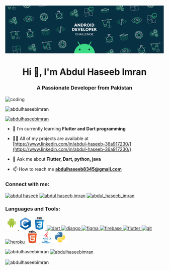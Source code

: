 ![logo](https://github.com/Abdulhaseebimran/Abdulhaseebimran/blob/main/animated.png.gif?raw=true)
<h1 align="center">Hi 👋, I'm Abdul Haseeb Imran</h1>
<h3 align="center">A Passionate Developer from Pakistan</h3>

<img src="https://media4.giphy.com/media/qgQUggAC3Pfv687qPC/giphy.gif" align="center" width="1000" alt = "coding"/>

<p align="left"> <img src="https://komarev.com/ghpvc/?username=abdulhaseebimran&label=Profile%20views&color=0e75b6&style=flat" alt="abdulhaseebimran" /> </p>

<p align="left"> <a href="https://github.com/ryo-ma/github-profile-trophy"><img src="https://github-profile-trophy.vercel.app/?username=abdulhaseebimran" alt="abdulhaseebimran" /></a> </p>

- 🌱 I’m currently learning **Flutter and Dart programming**

- 👨‍💻 All of my projects are available at [https://www.linkedin.com/in/abdul-haseeb-36a917230/](https://www.linkedin.com/in/abdul-haseeb-36a917230/)

- 💬 Ask me about **Flutter, Dart, python, java**

- 📫 How to reach me **abdulhaseeb8345@gmail.com**

<h3 align="left">Connect with me:</h3>
<p align="left">
<a href="https://linkedin.com/in/abdul haseeb" target="blank"><img align="center" src="https://raw.githubusercontent.com/rahuldkjain/github-profile-readme-generator/master/src/images/icons/Social/linked-in-alt.svg" alt="abdul haseeb" height="30" width="40" /></a>
<a href="https://fb.com/abdul haseeb imran" target="blank"><img align="center" src="https://raw.githubusercontent.com/rahuldkjain/github-profile-readme-generator/master/src/images/icons/Social/facebook.svg" alt="abdul haseeb imran" height="30" width="40" /></a>
<a href="https://instagram.com/abdul_haseeb_imran" target="blank"><img align="center" src="https://raw.githubusercontent.com/rahuldkjain/github-profile-readme-generator/master/src/images/icons/Social/instagram.svg" alt="abdul_haseeb_imran" height="30" width="40" /></a>
</p>

<h3 align="left">Languages and Tools:</h3>
<p align="left"> <a href="https://developer.android.com" target="_blank" rel="noreferrer"> <img src="https://raw.githubusercontent.com/devicons/devicon/master/icons/android/android-original-wordmark.svg" alt="android" width="40" height="40"/> </a> <a href="https://www.cprogramming.com/" target="_blank" rel="noreferrer"> <img src="https://raw.githubusercontent.com/devicons/devicon/master/icons/c/c-original.svg" alt="c" width="40" height="40"/> </a> <a href="https://www.w3schools.com/css/" target="_blank" rel="noreferrer"> <img src="https://raw.githubusercontent.com/devicons/devicon/master/icons/css3/css3-original-wordmark.svg" alt="css3" width="40" height="40"/> </a> <a href="https://dart.dev" target="_blank" rel="noreferrer"> <img src="https://www.vectorlogo.zone/logos/dartlang/dartlang-icon.svg" alt="dart" width="40" height="40"/> </a> <a href="https://www.djangoproject.com/" target="_blank" rel="noreferrer"> <img src="https://cdn.worldvectorlogo.com/logos/django.svg" alt="django" width="40" height="40"/> </a> <a href="https://www.figma.com/" target="_blank" rel="noreferrer"> <img src="https://www.vectorlogo.zone/logos/figma/figma-icon.svg" alt="figma" width="40" height="40"/> </a> <a href="https://firebase.google.com/" target="_blank" rel="noreferrer"> <img src="https://www.vectorlogo.zone/logos/firebase/firebase-icon.svg" alt="firebase" width="40" height="40"/> </a> <a href="https://flutter.dev" target="_blank" rel="noreferrer"> <img src="https://www.vectorlogo.zone/logos/flutterio/flutterio-icon.svg" alt="flutter" width="40" height="40"/> </a> <a href="https://git-scm.com/" target="_blank" rel="noreferrer"> <img src="https://www.vectorlogo.zone/logos/git-scm/git-scm-icon.svg" alt="git" width="40" height="40"/> </a> <a href="https://heroku.com" target="_blank" rel="noreferrer"> <img src="https://www.vectorlogo.zone/logos/heroku/heroku-icon.svg" alt="heroku" width="40" height="40"/> </a> <a href="https://www.w3.org/html/" target="_blank" rel="noreferrer"> <img src="https://raw.githubusercontent.com/devicons/devicon/master/icons/html5/html5-original-wordmark.svg" alt="html5" width="40" height="40"/> </a> <a href="https://www.java.com" target="_blank" rel="noreferrer"> <img src="https://raw.githubusercontent.com/devicons/devicon/master/icons/java/java-original.svg" alt="java" width="40" height="40"/> </a> <a href="https://www.python.org" target="_blank" rel="noreferrer"> <img src="https://raw.githubusercontent.com/devicons/devicon/master/icons/python/python-original.svg" alt="python" width="40" height="40"/> </a> </p>

<p><img align="left" src="https://github-readme-stats.vercel.app/api/top-langs?username=abdulhaseebimran&show_icons=true&locale=en&layout=compact" alt="abdulhaseebimran" /></p>

<p>&nbsp;<img align="center" src="https://github-readme-stats.vercel.app/api?username=abdulhaseebimran&show_icons=true&locale=en" alt="abdulhaseebimran" /></p>

<p><img align="center" src="https://github-readme-streak-stats.herokuapp.com/?user=abdulhaseebimran&" alt="abdulhaseebimran" /></p>
